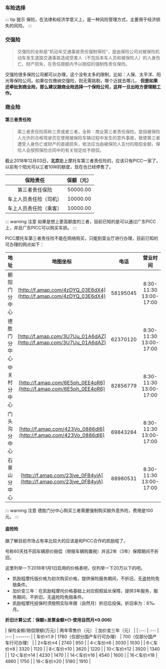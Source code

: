 ### 车险选择
::: tip 提示
保险，在法律和经济学意义上，是一种风险管理方式，主要用于经济损失的风险。
:::

### 交强险

> 交强险的全称是“机动车交通事故责任强制保险”，是由保险公司对被保险机动车发生道路交通事故造成受害人（不包括本车人员和被保险人）的人身伤亡、财产损失，在责任限额内予以赔偿的强制性责任保险。

交强险很多保险公司都可以办理，这个没有太多的限制，比如：人保、太平洋、阳光等保险公司。如果仅仅缴纳交强险，则无需挑剔，哪个近就去哪儿，
**但是如果还牵扯到商业险，那么建议跟商业险选择一个保险公司，这样一旦出险方便理赔工作。**

### 商业险

#### 第三者责任险

> 第三者责任险简称三责或者三者。全称：商业第三者责任保险。是指被保险人允许的合格驾驶员在使用被保险车辆过程中发生的意外事故，致使第三者遭受人身伤亡或财产的直接损失，依法应当由被保险人支付的赔偿金额，保险人会按照保险合同中的有关规定给予赔偿。

截止2018年12月03日，**北京**能上摩托车第三者责任险的，应该只有PICC一家了，以前有个阳光可以三者10W的额度，现在也已经停售了。

|        保险责任        | 保额（元） |
| :--------------------: | :--------: |
|     第三者责任保险     |  50000.00  |
| 车上人员责任险（司机） |  10000.00  |
| 车上人员责任险（乘客） |  10000.00  |

::: warning 注意
如果是想上更高额度的三者，目前已知的是可以通过广东PICC上，并且广东PICC可以购买车损。
:::

PICC摩托车第三者责任险不能在网络购买，只能到营业厅进行办理，目前已知的可办理的网点如下：

| 地址 | 地图坐标 | 电话 | 营业时间 |
| :--: | :--: | :--: | :------: |
| 朝阳门分中心 | [http://f.amap.com/4zDYQ_03E6dX4](http://f.amap.com/4zDYQ_03E6dX4) | 58195045 | 8:30-11:30<br/>13:00-17:00 |
| 德胜门分中心 | [http://f.amap.com/3U7Uu_01A6dAZ](http://f.amap.com/3U7Uu_01A6dAZ) | 62370120 | 8:30-11:30<br/>13:00-17:00 |
| 中关村分中心 | [http://f.amap.com/6E5ph_0EE4oR6](http://f.amap.com/6E5ph_0EE4oR6) | 82856779 | 8:30-11:30<br/>13:00-17:00 |
| 门头沟分中心 | [http://f.amap.com/423Vo_0886dI6](http://f.amap.com/423Vo_0886dI6) | 69843284 | 8:30-11:30<br/>13:00-17:00 |
| 石景山分中心 | [http://f.amap.com/23jve_0FB4yiA](http://f.amap.com/23jve_0FB4yiA) | 88980531 | 8:30-11:30<br/>13:00-17:00 |

::: warning 注意
德胜门分中心购买三者需要强制购买额外意外险，费用是100元。
:::

#### 盗抢险

据了解目前市场占有率比较大的应该是和PICC合作的凯励程了。

号称60天找不回车辆原价赔偿（带赔车辆购置税）并且2年（3年）保障期间不折旧。

这里列举一下2018年1月1日启用的价格表吧，仅列举一下20万以下的吧。

- 凯励程摩托版价格为初次购买价格，提供保险服务期间，不折旧，无盗抢险免赔条件。
- 加价变三年：在凯励程摩托价格基础上对应假假延长保障，提供3年服务，服务期间，不折旧，无盗抢险免赔条件。
- 凯励程摩托投保时须按照实际年限（自然月）折旧后投保。折旧率为：6‰月。

**折旧计算公式：保额=发票金额×(1-使用自然月×0.006)**

| 保险金额/赔偿限额(万元) | 两年零售价（元） | 加价变三年（元） |
| :--: | :--: | :--: | :------: |
| 车价≤1.9 | 1780（仅部分国产车行可办理） | 700（仅部分国产车行可办理） |
| 2≤车价≤4 | 2740 | 950 |
| 4＜车价≤6 | 3030 | 1030 |
| 6＜车价≤8 | 3320 | 1120 |
| 8＜车价≤10 | 3620 | 1220 |
| 10＜车价≤12 | 3920 | 1340 |
| 12＜车价≤14 | 4230 | 1470 |
| 14＜车价≤16 | 4540 | 1600 |
| 16＜车价≤18 | 4860 | 1750 |
| 18＜车价≤20 | 5180 | 1910 |